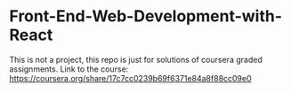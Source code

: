 # Front-End-Web-Development-with-React
This is not a project, this repo is just for solutions of coursera graded assignments.
Link to the course: https://coursera.org/share/17c7cc0239b69f6371e84a8f88cc09e0
